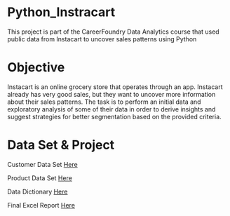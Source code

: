 # Python_Instracart
This project is part of the CareerFoundry Data Analytics course that used public data from Instacart to uncover sales patterns using Python
# Objective
Instacart is an online grocery store that operates through an app. Instacart already has very good sales, but they want to uncover more information about their sales patterns. The task is to perform an initial data and exploratory analysis of some of their data in order to derive insights and suggest strategies for better segmentation based on the provided criteria.
# Data Set & Project
Customer Data Set [Here](https://github.com/smsteele17/Python_Instracart_Analysis/files/10025020/customers.1.zip)

Product Data Set [Here](https://github.com/smsteele17/Python_Instracart/files/10025413/products.csv)

Data Dictionary [Here](https://github.com/smsteele17/Python_Instracart_Analysis/files/10025025/customers.1.zip)

Final Excel Report [Here](https://github.com/smsteele17/Python_Instracart_Analysis/files/10025039/A4.Instacart.Basket.Analysis.Report.xlsx)
